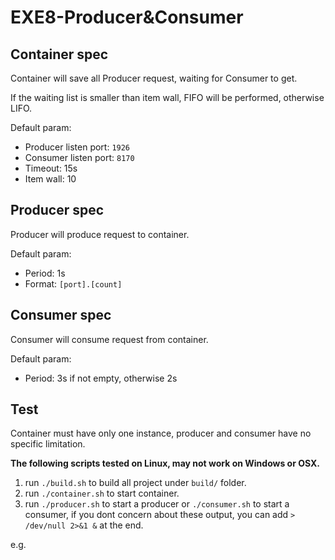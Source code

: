 # EXE8-Producer&Consumer
## Container spec
Container will save all Producer request, waiting for Consumer to get.

If the waiting list is smaller than item wall, FIFO will be performed, otherwise LIFO.

Default param:
- Producer listen port: `1926`
- Consumer listen port: `8170`
- Timeout: 15s
- Item wall: 10

## Producer spec
Producer will produce request to container.

Default param:
- Period: 1s
- Format: `[port].[count]`

## Consumer spec
Consumer will consume request from container.

Default param:
- Period: 3s if not empty, otherwise 2s

## Test
Container must have only one instance, producer and consumer have no specific limitation.

**The following scripts tested on Linux, may not work on Windows or OSX.**

1. run `./build.sh` to build all project under `build/` folder.
2. run `./container.sh` to start container.
3. run `./producer.sh` to start a producer or `./consumer.sh` to start a consumer, if you dont concern about these output, you can add `> /dev/null 2>&1 &` at the end.

e.g.
